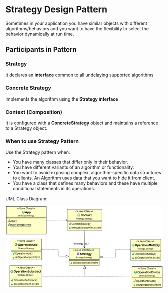 # Strategy Design Pattern

Sometimes in your application you have similar objects with different algorithms/behaviors and you want to have the flexibility to select the behavior dynamically at run time\.

## Participants in Pattern

### Strategy

It declares an __interface__ common to all undelaying supported algorithms

### Concrete Strategy

Implements the algorithm using the __Strategy interface__

### Context \(Composition\)

It is configured with a __ConcreteStrategy__ object and maintains a reference to a Strategy object\.

### When to use Strategy Pattern

Use the Strategy pattern when:

- You have many classes that differ only in their behavior\.
- You have different variants of an algorithm or functionality\.
- You want to avoid exposing complex, algorithm\-specific data structures to clients\. An Algorithm uses data that you want to hide it from client\.
- You have a class that defines many behaviors and these have multiple conditional statements in its operations\.

UML Class Diagram:

 ![alt text](StrategyUMLClassDiagram.png "Class Model")

